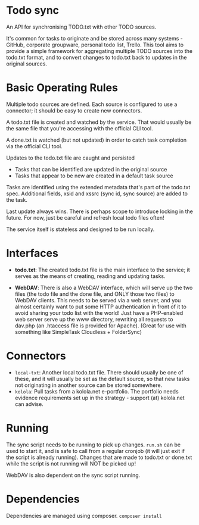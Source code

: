 Todo sync
=========

An API for synchronising TODO.txt with other TODO sources.

It's common for tasks to originate and be stored across many systems - GitHub,
corporate groupware, personal todo list, Trello. This tool aims to provide
a simple framework for aggregating multiple TODO sources into the todo.txt format,
and to convert changes to todo.txt back to updates in the original sources.

Basic Operating Rules
=====================

Multiple todo sources are defined. Each source is configured to use a connector;
it should be easy to create new connectors.

A todo.txt file is created and watched by the service. That would usually be the
same file that you're accessing with the official CLI tool.

A done.txt is watched (but not updated) in order to catch task completion via the
official CLI tool.

Updates to the todo.txt file are caught and persisted
- Tasks that can be identified are updated in the original source
- Tasks that appear to be new are created in a default task source

Tasks are identified using the extended metadata that's part of the todo.txt
spec. Additional fields, xsid and xssrc (sync id, sync source) are added to the
task.

Last update always wins. There is perhaps scope to introduce locking in the
future. For now, just be careful and refresh local todo files often!

The service itself is stateless and designed to be run locally.


Interfaces
==========

* **todo.txt**: The created todo.txt file is the main interface to the service; it serves as the
means of creating, reading and updating tasks.

* **WebDAV**: There is also a WebDAV interface, which will serve up the two files (the todo
file and the done file, and ONLY those two files) to WebDAV clients.  This needs
to be served via a web server, and you almost certainly want to put some HTTP
authentication in front of it to avoid sharing your todo list with the world!
Just have a PHP-enabled web server serve up the www directory, rewriting all requests
to dav.php (an .htaccess file is provided for Apache). (Great for use with something
like SimpleTask Cloudless + FolderSync)


Connectors
==========

* `local-txt`: Another local todo.txt file. There should usually be one of these,
and it will usually be set as the default source, so that new tasks not originating
in another source can be stored somewhere.
* `kolola`: Pull tasks from a kolola.net e-portfolio. The portfolio needs evidence
requirements set up in the strategy - support (at) kolola.net can advise.


Running
=======

The sync script needs to be running to pick up changes. `run.sh` can be used to
start it, and is safe to call from a regular cronjob (it will just exit if the
script is already running). Changes that are made to todo.txt or done.txt while
the script is not running will NOT be picked up!

WebDAV is also dependent on the sync script running.


Dependencies
============

Dependencies are managed using composer. `composer install`

